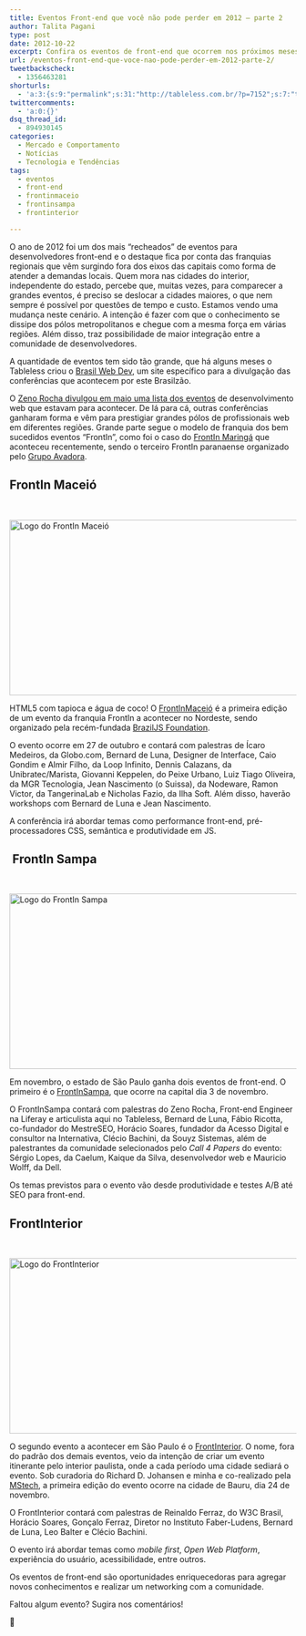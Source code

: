 ```yaml
---
title: Eventos Front-end que você não pode perder em 2012 – parte 2
author: Talita Pagani
type: post
date: 2012-10-22
excerpt: Confira os eventos de front-end que ocorrem nos próximos meses.
url: /eventos-front-end-que-voce-nao-pode-perder-em-2012-parte-2/
tweetbackscheck:
  - 1356463281
shorturls:
  - 'a:3:{s:9:"permalink";s:31:"http://tableless.com.br/?p=7152";s:7:"tinyurl";s:26:"http://tinyurl.com/96yaklz";s:4:"isgd";s:19:"http://is.gd/7y4Jhz";}'
twittercomments:
  - 'a:0:{}'
dsq_thread_id:
  - 894930145
categories:
  - Mercado e Comportamento
  - Notícias
  - Tecnologia e Tendências
tags:
  - eventos
  - front-end
  - frontinmaceio
  - frontinsampa
  - frontinterior

---
```

O ano de 2012 foi um dos mais &#8220;recheados&#8221; de eventos para desenvolvedores front-end e o destaque fica por conta das franquias regionais que vêm surgindo fora dos eixos das capitais como forma de atender a demandas locais. Quem mora nas cidades do interior, independente do estado, percebe que, muitas vezes, para comparecer a grandes eventos, é preciso se deslocar a cidades maiores, o que nem sempre é possível por questões de tempo e custo. Estamos vendo uma mudança neste cenário. A intenção é fazer com que o conhecimento se dissipe dos pólos metropolitanos e chegue com a mesma força em várias regiões. Além disso, traz possibilidade de maior integração entre a comunidade de desenvolvedores.

A quantidade de eventos tem sido tão grande, que há alguns meses o Tableless criou o [Brasil Web Dev][1], um site específico para a divulgação das conferências que acontecem por este Brasilzão.

O [Zeno Rocha divulgou em maio uma lista dos eventos][2] de desenvolvimento web que estavam para acontecer. De lá para cá, outras conferências ganharam forma e vêm para prestigiar grandes pólos de profissionais web em diferentes regiões. Grande parte segue o modelo de franquia dos bem sucedidos eventos &#8220;FrontIn<Cidade>&#8221;, como foi o caso do [FrontIn Maringá][3] que aconteceu recentemente, sendo o terceiro FrontIn paranaense organizado pelo [Grupo Avadora][4].

## FrontIn Maceió

&nbsp;

[<img class="aligncenter size-full wp-image-7154" src="http://tableless.com.br/uploads/2012/10/1-frontinmaceio.jpg" alt="Logo do FrontIn Maceió" width="750" height="308" srcset="uploads/2012/10/1-frontinmaceio.jpg 750w, uploads/2012/10/1-frontinmaceio-300x123.jpg 300w" sizes="(max-width: 750px) 100vw, 750px" />][5]

HTML5 com tapioca e água de coco! O [FrontInMaceió][6] é a primeira edição de um evento da franquia FrontIn a acontecer no Nordeste, sendo organizado pela recém-fundada [BrazilJS Foundation][7].

O evento ocorre em 27 de outubro e contará com palestras de Ícaro Medeiros, da Globo.com, Bernard de Luna, Designer de Interface, Caio Gondim e Almir Filho, da Loop Infinito, Dennis Calazans, da Unibratec/Marista, Giovanni Keppelen, do Peixe Urbano, Luiz Tiago Oliveira, da MGR Tecnologia, Jean Nascimento (o Suissa), da Nodeware, Ramon Victor, da TangerinaLab e Nicholas Fazio, da Ilha Soft. Além disso, haverão workshops com Bernard de Luna e Jean Nascimento.

A conferência irá abordar temas como performance front-end, pré-processadores CSS, semântica e produtividade em JS.

##  FrontIn Sampa

&nbsp;

[<img class="aligncenter size-full wp-image-7162" src="http://tableless.com.br/uploads/2012/10/2-frontinsampa.jpg" alt="Logo do FrontIn Sampa" width="750" height="308" srcset="uploads/2012/10/2-frontinsampa.jpg 750w, uploads/2012/10/2-frontinsampa-300x123.jpg 300w" sizes="(max-width: 750px) 100vw, 750px" />][8]

Em novembro, o estado de São Paulo ganha dois eventos de front-end. O primeiro é o [FrontInSampa][9], que ocorre na capital dia 3 de novembro.

O FrontInSampa contará com palestras do Zeno Rocha, Front-end Engineer na Liferay e articulista aqui no Tableless, Bernard de Luna, Fábio Ricotta, co-fundador do MestreSEO, Horácio Soares, fundador da Acesso Digital e consultor na Internativa, Clécio Bachini, da Souyz Sistemas, além de palestrantes da comunidade selecionados pelo _Call 4 Papers_ do evento: Sérgio Lopes, da Caelum, Kaique da Silva, desenvolvedor web e Mauricio Wolff, da Dell.

Os temas previstos para o evento vão desde produtividade e testes A/B até SEO para front-end.

## FrontInterior

&nbsp;

[<img class="aligncenter size-full wp-image-7163" src="http://tableless.com.br/uploads/2012/10/3-frontinterior.jpg" alt="Logo do FrontInterior" width="750" height="308" srcset="uploads/2012/10/3-frontinterior.jpg 750w, uploads/2012/10/3-frontinterior-300x123.jpg 300w" sizes="(max-width: 750px) 100vw, 750px" />][10]

O segundo evento a acontecer em São Paulo é o [FrontInterior][10]. O nome, fora do padrão dos demais eventos, veio da intenção de criar um evento itinerante pelo interior paulista, onde a cada período uma cidade sediará o evento. Sob curadoria do Richard D. Johansen e minha e co-realizado pela [MStech][11], a primeira edição do evento ocorre na cidade de Bauru, dia 24 de novembro.

O FrontInterior contará com palestras de Reinaldo Ferraz, do W3C Brasil, Horácio Soares, Gonçalo Ferraz, Diretor no Instituto Faber-Ludens, Bernard de Luna, Leo Balter e Clécio Bachini.

O evento irá abordar temas como _mobile first_, _Open Web Platform_, experiência do usuário, acessibilidade, entre outros.

Os eventos de front-end são oportunidades enriquecedoras para agregar novos conhecimentos e realizar um networking com a comunidade.

Faltou algum evento? Sugira nos comentários!

🙂

 [1]: http://tableless.com.br/eventos/ "Brasil Web Dev"
 [2]: http://tableless.com.br/eventos-front-end-que-voce-nao-pode-perder-em-2012/ "Eventos Front-end que você não pode perder em 2012"
 [3]: http://frontinmaringa.com.br/ "FrontIn Maringá"
 [4]: http://www.avadora.com.br/ "Grupo Avadora"
 [5]: http://www.frontinmaceio.com.br "FrontIn Maceió"
 [6]: http://frontinmaceio.com.br/ "FrontIn Maceió"
 [7]: http://www.braziljs.org/ "BrazilJS Foundation"
 [8]: http://www.frontinsampa.com.br "FrontIn Sampa"
 [9]: http://www.frontinsampa.com.br/ "FrontIn Sampa"
 [10]: http://www.frontinterior.com.br "FrontInterior"
 [11]: http://www.mstech.com.br "MStech"